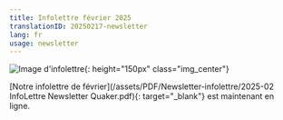 ```yaml
---
title: Infolettre février 2025
translationID: 20250217-newsletter
lang: fr
usage: newsletter
---
```

![Image d'infolettre](/assets/images/email-icon.avif){: height="150px" class="img_center"}

[Notre infolettre de février](/assets/PDF/Newsletter-infolettre/2025-02 InfoLettre Newsletter Quaker.pdf){: target="_blank"} est maintenant en ligne.


